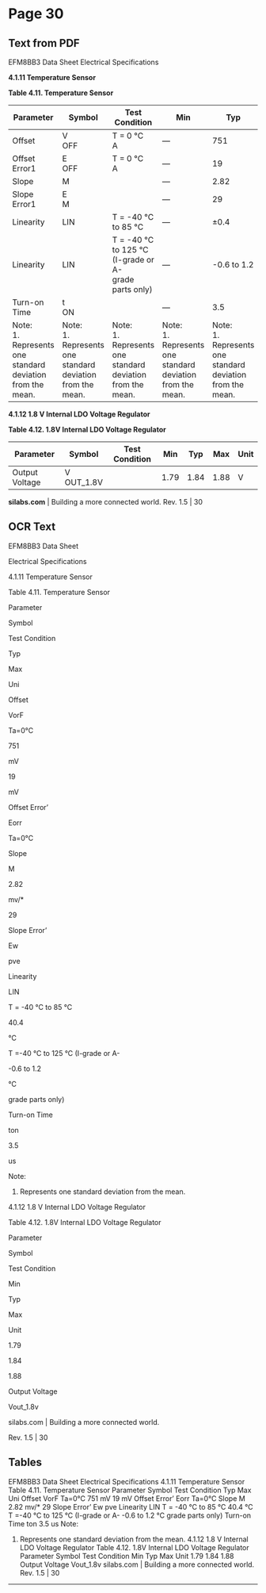 # Page 30

## Text from PDF

EFM8BB3 Data Sheet
Electrical Specifications

**4.1.11 Temperature Sensor**

**Table 4.11. Temperature Sensor**




|Parameter|Symbol|Test Condition|Min|Typ|Max|Unit|
|---|---|---|---|---|---|---|
|Offset|V<br>OFF|T = 0 °C<br>A|—|751|—|mV|
|Offset Error1|E<br>OFF|T = 0 °C<br>A|—|19|—|mV|
|Slope|M||—|2.82|—|mV/°C|
|Slope Error1|E<br>M||—|29|—|μV/°C|
|Linearity|LIN|T = -40 °C to 85 °C|—|±0.4|—|°C|
|Linearity|LIN|T = -40 °C to 125 °C (I-grade or A-<br>grade parts only)|—|-0.6 to 1.2|—|°C|
|Turn-on Time|t<br>ON||—|3.5|—|μs|
|Note:<br>1. Represents one standard deviation from the mean.|Note:<br>1. Represents one standard deviation from the mean.|Note:<br>1. Represents one standard deviation from the mean.|Note:<br>1. Represents one standard deviation from the mean.|Note:<br>1. Represents one standard deviation from the mean.|Note:<br>1. Represents one standard deviation from the mean.|Note:<br>1. Represents one standard deviation from the mean.|


**4.1.12 1.8 V Internal LDO Voltage Regulator**

**Table 4.12. 1.8V Internal LDO Voltage Regulator**

|Parameter|Symbol|Test Condition|Min|Typ|Max|Unit|
|---|---|---|---|---|---|---|
|Output Voltage|V<br>OUT_1.8V||1.79|1.84|1.88|V|



**silabs.com** | Building a more connected world. Rev. 1.5 | 30



## OCR Text

EFM8BB3 Data Sheet

Electrical Specifications

4.1.11 Temperature Sensor

Table 4.11. Temperature Sensor

Parameter

Symbol

Test Condition

Typ

Max

Uni

Offset

VorF

Ta=0°C

751

mV

19

mV

Offset Error’

Eorr

Ta=0°C

Slope

M

2.82

mv/*

29

Slope Error’

Ew

pve

Linearity

LIN

T = -40 °C to 85 °C

40.4

°C

T =-40 °C to 125 °C (I-grade or A-

-0.6 to 1.2

°C

grade parts only)

Turn-on Time

ton

3.5

us

Note:

1. Represents one standard deviation from the mean.

4.1.12 1.8 V Internal LDO Voltage Regulator

Table 4.12. 1.8V Internal LDO Voltage Regulator

Parameter

Symbol

Test Condition

Min

Typ

Max

Unit

1.79

1.84

1.88

Output Voltage

Vout_1.8v

silabs.com | Building a more connected world.

Rev. 1.5 | 30

## Tables

EFM8BB3 Data Sheet
Electrical Specifications
4.1.11 Temperature Sensor
Table 4.11. Temperature Sensor
Parameter Symbol Test Condition Typ Max Uni
Offset VorF Ta=0°C 751 mV
19 mV Offset Error’ Eorr Ta=0°C
Slope M 2.82 mv/*
29 Slope Error’ Ew pve
Linearity LIN T = -40 °C to 85 °C 40.4 °C
T =-40 °C to 125 °C (I-grade or A- -0.6 to 1.2 °C
grade parts only)
Turn-on Time ton 3.5 us
Note:
1. Represents one standard deviation from the mean.
4.1.12 1.8 V Internal LDO Voltage Regulator
Table 4.12. 1.8V Internal LDO Voltage Regulator
Parameter Symbol Test Condition Min Typ Max Unit
1.79 1.84 1.88 Output Voltage Vout_1.8v
silabs.com | Building a more connected world. Rev. 1.5 | 30


---

